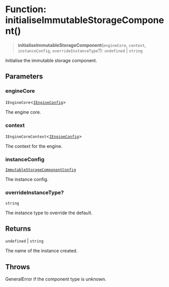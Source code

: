 # Function: initialiseImmutableStorageComponent()

> **initialiseImmutableStorageComponent**(`engineCore`, `context`, `instanceConfig`, `overrideInstanceType`?): `undefined` \| `string`

Initialise the immutable storage component.

## Parameters

### engineCore

`IEngineCore`\<[`IEngineConfig`](../interfaces/IEngineConfig.md)\>

The engine core.

### context

`IEngineCoreContext`\<[`IEngineConfig`](../interfaces/IEngineConfig.md)\>

The context for the engine.

### instanceConfig

[`ImmutableStorageComponentConfig`](../type-aliases/ImmutableStorageComponentConfig.md)

The instance config.

### overrideInstanceType?

`string`

The instance type to override the default.

## Returns

`undefined` \| `string`

The name of the instance created.

## Throws

GeneralError if the component type is unknown.
